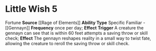 ﻿---
ability_type: Specific Familiar - Gennayn
actions: '[reaction]'
frequency: once per day
id: '101'
name: Little Wish
rarity: Common
requirement: null
source: '[[DATABASE/source/Rage of Elements|Rage of Elements]]'
trait: null
type: Familiar Ability

---
# Little Wish <span class="action-icon">5</span>

<span class="item-trait">Fortune</span>
**Source** [[Rage of Elements]]
**Ability Type** Specific Familiar - [[Gennayn]]
**Frequency** once per day; **Effect** **Trigger** A creature the gennayn can see that is within 60 feet attempts a saving throw or skill check; **Effect** The gennayn reshapes reality in a small way to twist fate, allowing the creature to reroll the saving throw or skill check.